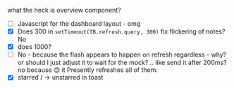 what the heck is overview component?
- [ ] Javascript for the dashboard layout - omg
- [x] Does 300 in `setTimeout(TB.refresh.query, 300)` fix flickering of notes? No
- [x] does 1000?
- [ ] No - because the flash appears to happen on refresh regardless - why?
	or should I just adjust it to wait for the mock?... like send it after 200ms?
	no because 😊 it Presently refreshes all of them.
- [x] starred / -> unstarred in toast
